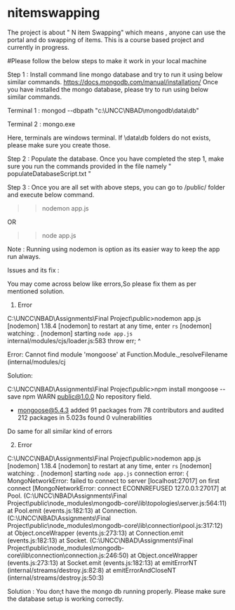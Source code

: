 # nitemswapping
The project is about " N item Swapping" which means , anyone can use the portal and do swapping of items. This is a course based project and currently in progress. 


#Please follow the below steps to make it work in your local machine

Step 1 : Install command line mongo database and try to run it using below similar commands.
https://docs.mongodb.com/manual/installation/
Once you have installed the mongo database, please try to run using below similar commands.

Terminal 1 : mongod --dbpath "c:\UNCC\NBAD\mongodb\data\db"

Terminal 2 : mongo.exe

Here, terminals are windows terminal. If \data\db folders do not exists, please make sure you create those.

Step 2 : Populate the database.
Once you have completed the step 1, make sure you run the commands provided in the file namely " populateDatabaseScript.txt "

Step 3 : Once you are all set with above steps, you can go to /public/ folder and execute below command.

>> nodemon app.js

OR

>>node app.js

Note : Running using nodemon is option as its easier way to keep the app run always.

Issues and its fix : 

You may come across below like errors,So please fix them as per mentioned solution.

1. Error

C:\UNCC\NBAD\Assignments\Final Project\public>nodemon app.js
[nodemon] 1.18.4
[nodemon] to restart at any time, enter `rs`
[nodemon] watching: *.*
[nodemon] starting `node app.js`
internal/modules/cjs/loader.js:583
    throw err;
    ^

Error: Cannot find module 'mongoose'
    at Function.Module._resolveFilename (internal/modules/cj
    
Solution: 

C:\UNCC\NBAD\Assignments\Final Project\public>npm install mongoose --save
npm WARN public@1.0.0 No repository field.

+ mongoose@5.4.3
added 91 packages from 78 contributors and audited 212 packages in 5.023s
found 0 vulnerabilities

Do same for all similar kind of errors

2. Error

C:\UNCC\NBAD\Assignments\Final Project\public>nodemon app.js
[nodemon] 1.18.4
[nodemon] to restart at any time, enter `rs`
[nodemon] watching: *.*
[nodemon] starting `node app.js`
connection error: { MongoNetworkError: failed to connect to server [localhost:27017] on first connect [MongoNetworkError: connect ECONNREFUSED 127.0.0.1:27017]
    at Pool.<anonymous> (C:\UNCC\NBAD\Assignments\Final Project\public\node_modules\mongodb-core\lib\topologies\server.js:564:11)
    at Pool.emit (events.js:182:13)
    at Connection.<anonymous> (C:\UNCC\NBAD\Assignments\Final Project\public\node_modules\mongodb-core\lib\connection\pool.js:317:12)
    at Object.onceWrapper (events.js:273:13)
    at Connection.emit (events.js:182:13)
    at Socket.<anonymous> (C:\UNCC\NBAD\Assignments\Final Project\public\node_modules\mongodb-core\lib\connection\connection.js:246:50)
    at Object.onceWrapper (events.js:273:13)
    at Socket.emit (events.js:182:13)
    at emitErrorNT (internal/streams/destroy.js:82:8)
    at emitErrorAndCloseNT (internal/streams/destroy.js:50:3)
  
Solution : You don;t have the mongo db running properly. Please make sure the database setup is working correctly.

